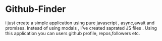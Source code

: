 # Github-Finder
i just create a simple application using pure javascript , async,await and promises. Instead of using modals , I've created saprated JS files . Using this application you can users github profile, repos,followers etc.  
